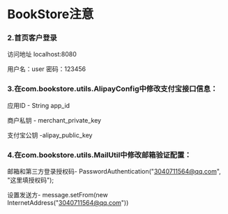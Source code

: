 # BookStore注意
### 2.首页客户登录

访问地址 localhost:8080

用户名：user 密码：123456

### 3.在com.bookstore.utils.AlipayConfig中修改支付宝接口信息：

应用ID - String app_id

商户私钥 - merchant_private_key

支付宝公钥 -alipay_public_key

### 4.在com.bookstore.utils.MailUtil中修改邮箱验证配置：

邮箱和第三方登录授权码-
PasswordAuthentication("3040711564@qq.com", "这里填授权码");

设置发送方-
message.setFrom(new InternetAddress("3040711564@qq.com"))
   
